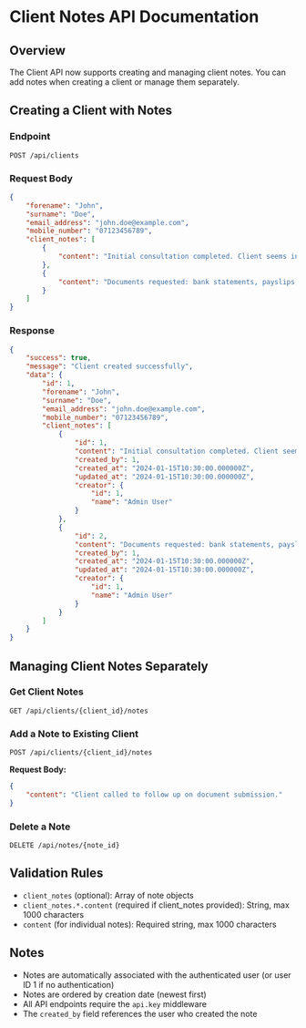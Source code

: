 # Client Notes API Documentation

## Overview
The Client API now supports creating and managing client notes. You can add notes when creating a client or manage them separately.

## Creating a Client with Notes

### Endpoint
`POST /api/clients`

### Request Body
```json
{
    "forename": "John",
    "surname": "Doe",
    "email_address": "john.doe@example.com",
    "mobile_number": "07123456789",
    "client_notes": [
        {
            "content": "Initial consultation completed. Client seems interested in debt management."
        },
        {
            "content": "Documents requested: bank statements, payslips, and utility bills."
        }
    ]
}
```

### Response
```json
{
    "success": true,
    "message": "Client created successfully",
    "data": {
        "id": 1,
        "forename": "John",
        "surname": "Doe",
        "email_address": "john.doe@example.com",
        "mobile_number": "07123456789",
        "client_notes": [
            {
                "id": 1,
                "content": "Initial consultation completed. Client seems interested in debt management.",
                "created_by": 1,
                "created_at": "2024-01-15T10:30:00.000000Z",
                "updated_at": "2024-01-15T10:30:00.000000Z",
                "creator": {
                    "id": 1,
                    "name": "Admin User"
                }
            },
            {
                "id": 2,
                "content": "Documents requested: bank statements, payslips, and utility bills.",
                "created_by": 1,
                "created_at": "2024-01-15T10:30:00.000000Z",
                "updated_at": "2024-01-15T10:30:00.000000Z",
                "creator": {
                    "id": 1,
                    "name": "Admin User"
                }
            }
        ]
    }
}
```

## Managing Client Notes Separately

### Get Client Notes
`GET /api/clients/{client_id}/notes`

### Add a Note to Existing Client
`POST /api/clients/{client_id}/notes`

**Request Body:**
```json
{
    "content": "Client called to follow up on document submission."
}
```

### Delete a Note
`DELETE /api/notes/{note_id}`

## Validation Rules

- `client_notes` (optional): Array of note objects
- `client_notes.*.content` (required if client_notes provided): String, max 1000 characters
- `content` (for individual notes): Required string, max 1000 characters

## Notes

- Notes are automatically associated with the authenticated user (or user ID 1 if no authentication)
- Notes are ordered by creation date (newest first)
- All API endpoints require the `api.key` middleware
- The `created_by` field references the user who created the note 